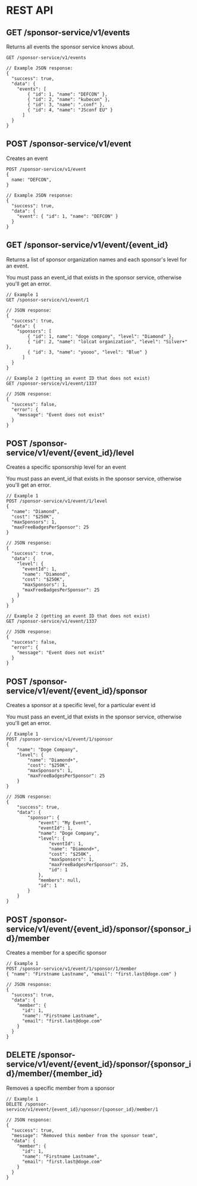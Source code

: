 # REST API

## GET /sponsor-service/v1/events
Returns all events the sponsor service knows about.
```
GET /sponsor-service/v1/events

// Example JSON response:
{
  "success": true,
  "data": {
    "events": [
        { "id": 1, "name": "DEFCON" },
        { "id": 2, "name": "kubecon" },
        { "id": 3, "name": ".conf" },
        { "id": 4, "name": "JSconf EU" }
      ]
  } 
}
```

## POST /sponsor-service/v1/event
Creates an event
```
POST /sponsor-service/v1/event
{
  name: "DEFCON",
}

// Example JSON response:
{
  "success": true,
  "data": {
    "event": { "id": 1, "name": "DEFCON" }
  } 
}
```


## GET /sponsor-service/v1/event/{event_id}
Returns a list of sponsor organization names and each sponsor's level for an event.

You must pass an event_id that exists in the sponsor service, otherwise you'll get an error.
```
// Example 1
GET /sponsor-service/v1/event/1

// JSON response:
{
  "success": true,
  "data": {
    "sponsors": [
        { "id": 1, name": "doge company", "level": "Diamond" },
        { "id": 2, "name": "lolcat organization", "level": "Silver+" },
        { "id": 3, "name": "yoooo", "level": "Blue" }
      ]
  }
}

// Example 2 (getting an event ID that does not exist)
GET /sponsor-service/v1/event/1337

// JSON response:
{
  "success": false,
  "error": { 
    "message": "Event does not exist"
  }
}
```

## POST /sponsor-service/v1/event/{event_id}/level
Creates a specific sponsorship level for an event

You must pass an event_id that exists in the sponsor service, otherwise you'll get an error.
```
// Example 1
POST /sponsor-service/v1/event/1/level
{
  "name": "Diamond",
  "cost": "$250K",
  "maxSponsors": 1,
  "maxFreeBadgesPerSponsor": 25
}

// JSON response:
{
  "success": true,
  "data": {
    "level": {
      "eventId": 1,
      "name": "Diamond",
      "cost": "$250K",
      "maxSponsors": 1,
      "maxFreeBadgesPerSponsor": 25
    }
  }
}

// Example 2 (getting an event ID that does not exist)
GET /sponsor-service/v1/event/1337

// JSON response:
{
  "success": false,
  "error": { 
    "message": "Event does not exist"
  }
}
```

## POST /sponsor-service/v1/event/{event_id}/sponsor
Creates a sponsor at a specific level, for a particular event id

You must pass an event_id that exists in the sponsor service, otherwise you'll get an error.
```
// Example 1
POST /sponsor-service/v1/event/1/sponsor
{
    "name": "Doge Company",
    "level": {
        "name": "Diamond+",
        "cost": "$250K",
        "maxSponsors": 1,
        "maxFreeBadgesPerSponsor": 25
    }
}

// JSON response:
{
    "success": true,
    "data": {
        "sponsor": {
            "event": "My Event",
            "eventId": 1,
            "name": "Doge Company",
            "level": {
                "eventId": 1,
                "name": "Diamond+",
                "cost": "$250K",
                "maxSponsors": 1,
                "maxFreeBadgesPerSponsor": 25,
                "id": 1
            },
            "members": null,
            "id": 1
        }
    }
}
```

## POST /sponsor-service/v1/event/{event_id}/sponsor/{sponsor_id}/member
Creates a member for a specific sponsor

```
// Example 1
POST /sponsor-service/v1/event/1/sponsor/1/member
{ "name": "Firstname Lastname", "email": "first.last@doge.com" }

// JSON response:
{
  "success": true,
  "data": {
    "member": {
      "id": 1,
      "name": "Firstname Lastname",
      "email": "first.last@doge.com"
    }
  }
}
```

## DELETE /sponsor-service/v1/event/{event_id}/sponsor/{sponsor_id}/member/{member_id}
Removes a specific member from a sponsor

```
// Example 1
DELETE /sponsor-service/v1/event/{event_id}/sponsor/{sponsor_id}/member/1

// JSON response:
{
  "success": true,
  "message": "Removed this member from the sponsor team",
  "data": {
    "member": {
      "id": 1,
      "name": "Firstname Lastname",
      "email": "first.last@doge.com"
    }
  }
}
```
